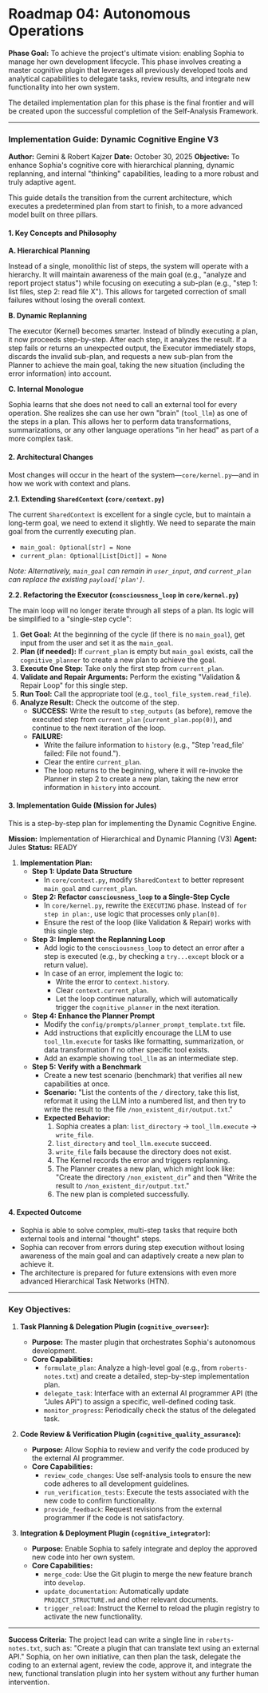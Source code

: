 # Roadmap 04: Autonomous Operations

**Phase Goal:** To achieve the project's ultimate vision: enabling Sophia to manage her own development lifecycle. This phase involves creating a master cognitive plugin that leverages all previously developed tools and analytical capabilities to delegate tasks, review results, and integrate new functionality into her own system.

The detailed implementation plan for this phase is the final frontier and will be created upon the successful completion of the Self-Analysis Framework.

---

### Implementation Guide: Dynamic Cognitive Engine V3

**Author:** Gemini & Robert Kajzer
**Date:** October 30, 2025
**Objective:** To enhance Sophia's cognitive core with hierarchical planning, dynamic replanning, and internal "thinking" capabilities, leading to a more robust and truly adaptive agent.

This guide details the transition from the current architecture, which executes a predetermined plan from start to finish, to a more advanced model built on three pillars.

#### 1. Key Concepts and Philosophy

**A. Hierarchical Planning**

Instead of a single, monolithic list of steps, the system will operate with a hierarchy. It will maintain awareness of the main goal (e.g., "analyze and report project status") while focusing on executing a sub-plan (e.g., "step 1: list files, step 2: read file X"). This allows for targeted correction of small failures without losing the overall context.

**B. Dynamic Replanning**

The executor (Kernel) becomes smarter. Instead of blindly executing a plan, it now proceeds step-by-step. After each step, it analyzes the result. If a step fails or returns an unexpected output, the Executor immediately stops, discards the invalid sub-plan, and requests a new sub-plan from the Planner to achieve the main goal, taking the new situation (including the error information) into account.

**C. Internal Monologue**

Sophia learns that she does not need to call an external tool for every operation. She realizes she can use her own "brain" (`tool_llm`) as one of the steps in a plan. This allows her to perform data transformations, summarizations, or any other language operations "in her head" as part of a more complex task.

#### 2. Architectural Changes

Most changes will occur in the heart of the system—`core/kernel.py`—and in how we work with context and plans.

**2.1. Extending `SharedContext` (`core/context.py`)**

The current `SharedContext` is excellent for a single cycle, but to maintain a long-term goal, we need to extend it slightly. We need to separate the main goal from the currently executing plan.

*   `main_goal: Optional[str] = None`
*   `current_plan: Optional[List[Dict]] = None`

*Note: Alternatively, `main_goal` can remain in `user_input`, and `current_plan` can replace the existing `payload['plan']`.*

**2.2. Refactoring the Executor (`consciousness_loop` in `core/kernel.py`)**

The main loop will no longer iterate through all steps of a plan. Its logic will be simplified to a "single-step cycle":

1.  **Get Goal:** At the beginning of the cycle (if there is no `main_goal`), get input from the user and set it as the `main_goal`.
2.  **Plan (if needed):** If `current_plan` is empty but `main_goal` exists, call the `cognitive_planner` to create a new plan to achieve the goal.
3.  **Execute One Step:** Take only the first step from `current_plan`.
4.  **Validate and Repair Arguments:** Perform the existing "Validation & Repair Loop" for this single step.
5.  **Run Tool:** Call the appropriate tool (e.g., `tool_file_system.read_file`).
6.  **Analyze Result:** Check the outcome of the step.
    *   **SUCCESS:** Write the result to `step_outputs` (as before), remove the executed step from `current_plan` (`current_plan.pop(0)`), and continue to the next iteration of the loop.
    *   **FAILURE:**
        *   Write the failure information to `history` (e.g., "Step 'read_file' failed: File not found.").
        *   Clear the entire `current_plan`.
        *   The loop returns to the beginning, where it will re-invoke the Planner in step 2 to create a new plan, taking the new error information in `history` into account.

#### 3. Implementation Guide (Mission for Jules)

This is a step-by-step plan for implementing the Dynamic Cognitive Engine.

**Mission:** Implementation of Hierarchical and Dynamic Planning (V3)
**Agent:** Jules
**Status:** READY

1.  **Implementation Plan:**
    *   **Step 1: Update Data Structure**
        *   In `core/context.py`, modify `SharedContext` to better represent `main_goal` and `current_plan`.
    *   **Step 2: Refactor `consciousness_loop` to a Single-Step Cycle**
        *   In `core/kernel.py`, rewrite the `EXECUTING` phase. Instead of `for step in plan:`, use logic that processes only `plan[0]`.
        *   Ensure the rest of the loop (like Validation & Repair) works with this single step.
    *   **Step 3: Implement the Replanning Loop**
        *   Add logic to the `consciousness_loop` to detect an error after a step is executed (e.g., by checking a `try...except` block or a return value).
        *   In case of an error, implement the logic to:
            *   Write the error to `context.history`.
            *   Clear `context.current_plan`.
            *   Let the loop continue naturally, which will automatically trigger the `cognitive_planner` in the next iteration.
    *   **Step 4: Enhance the Planner Prompt**
        *   Modify the `config/prompts/planner_prompt_template.txt` file.
        *   Add instructions that explicitly encourage the LLM to use `tool_llm.execute` for tasks like formatting, summarization, or data transformation if no other specific tool exists.
        *   Add an example showing `tool_llm` as an intermediate step.
    *   **Step 5: Verify with a Benchmark**
        *   Create a new test scenario (benchmark) that verifies all new capabilities at once.
        *   **Scenario:** "List the contents of the `/` directory, take this list, reformat it using the LLM into a numbered list, and then try to write the result to the file `/non_existent_dir/output.txt`."
        *   **Expected Behavior:**
            1.  Sophia creates a plan: `list_directory` -> `tool_llm.execute` -> `write_file`.
            2.  `list_directory` and `tool_llm.execute` succeed.
            3.  `write_file` fails because the directory does not exist.
            4.  The Kernel records the error and triggers replanning.
            5.  The Planner creates a new plan, which might look like: "Create the directory `/non_existent_dir`" and then "Write the result to `/non_existent_dir/output.txt`."
            6.  The new plan is completed successfully.

#### 4. Expected Outcome

*   Sophia is able to solve complex, multi-step tasks that require both external tools and internal "thought" steps.
*   Sophia can recover from errors during step execution without losing awareness of the main goal and can adaptively create a new plan to achieve it.
*   The architecture is prepared for future extensions with even more advanced Hierarchical Task Networks (HTN).

---

### Key Objectives:

1.  **Task Planning & Delegation Plugin (`cognitive_overseer`):**
    *   **Purpose:** The master plugin that orchestrates Sophia's autonomous development.
    *   **Core Capabilities:**
        *   `formulate_plan`: Analyze a high-level goal (e.g., from `roberts-notes.txt`) and create a detailed, step-by-step implementation plan.
        *   `delegate_task`: Interface with an external AI programmer API (the "Jules API") to assign a specific, well-defined coding task.
        *   `monitor_progress`: Periodically check the status of the delegated task.

2.  **Code Review & Verification Plugin (`cognitive_quality_assurance`):**
    *   **Purpose:** Allow Sophia to review and verify the code produced by the external AI programmer.
    *   **Core Capabilities:**
        *   `review_code_changes`: Use self-analysis tools to ensure the new code adheres to all development guidelines.
        *   `run_verification_tests`: Execute the tests associated with the new code to confirm functionality.
        *   `provide_feedback`: Request revisions from the external programmer if the code is not satisfactory.

3.  **Integration & Deployment Plugin (`cognitive_integrator`):**
    *   **Purpose:** Enable Sophia to safely integrate and deploy the approved new code into her own system.
    *   **Core Capabilities:**
        *   `merge_code`: Use the Git plugin to merge the new feature branch into `develop`.
        *   `update_documentation`: Automatically update `PROJECT_STRUCTURE.md` and other relevant documents.
        *   `trigger_reload`: Instruct the Kernel to reload the plugin registry to activate the new functionality.

---

**Success Criteria:** The project lead can write a single line in `roberts-notes.txt`, such as: "Create a plugin that can translate text using an external API." Sophia, on her own initiative, can then plan the task, delegate the coding to an external agent, review the code, approve it, and integrate the new, functional translation plugin into her system without any further human intervention.
